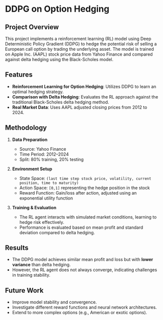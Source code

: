 # DDPG on Option Hedging  

## Project Overview  
This project implements a reinforcement learning (RL) model using Deep Deterministic Policy Gradient (DDPG) to hedge the potential risk of selling a European call option by trading the underlying asset. The model is trained on Apple Inc. (AAPL) stock price data from Yahoo Finance and compared against delta hedging using the Black-Scholes model.  

## Features  
- **Reinforcement Learning for Option Hedging**: Utilizes DDPG to learn an optimal hedging strategy.  
- **Comparison with Delta Hedging**: Evaluates the RL approach against the traditional Black-Scholes delta hedging method.  
- **Real Market Data**: Uses AAPL adjusted closing prices from 2012 to 2024.  

## Methodology  
1. **Data Preparation**  
   - Source: Yahoo Finance  
   - Time Period: 2012–2024  
   - Split: 80% training, 20% testing  

2. **Environment Setup**  
   - State Space: `(last time step stock price, volatility, current position, time to maturity)`  
   - Action Space: `[0,1]` representing the hedge position in the stock  
   - Reward Function: Gain/loss after action, adjusted using an exponential utility function  

3. **Training & Evaluation**  
   - The RL agent interacts with simulated market conditions, learning to hedge risk effectively.  
   - Performance is evaluated based on mean profit and standard deviation compared to delta hedging.  

## Results  
- The DDPG model achieves similar mean profit and loss but with **lower variance** than delta hedging.  
- However, the RL agent does not always converge, indicating challenges in training stability.  

## Future Work  
- Improve model stability and convergence.  
- Investigate different reward functions and neural network architectures.  
- Extend to more complex options (e.g., American or exotic options).  
